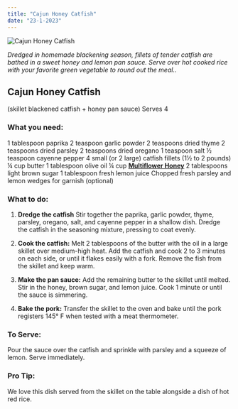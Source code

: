 ```yaml
---
title: "Cajun Honey Catfish"
date: "23-1-2023"
---
```


![Cajun Honey Catfish](/cajun_catfish.jpg "Cajun Honey Catfish")

_Dredged in homemade blackening season, fillets of tender catfish are bathed in a sweet honey and lemon pan sauce. Serve over hot cooked rice with your favorite green vegetable to round out the meal.._

## **Cajun Honey Catfish**

(skillet blackened catfish + honey pan sauce)
Serves 4

### **What you need:**

1 tablespoon paprika
2 teaspoon garlic powder
2 teaspoons dried thyme
2 teaspoons dried parsley
2 teaspoons dried oregano
1 teaspoon salt
½ teaspoon cayenne pepper
4 small (or 2 large) catfish fillets (1½ to 2 pounds)
¼ cup butter
1 tablespoon olive oil
¼ cup **[Multiflower Honey](http://localhost:3000/miere/08db258d-1724-45be-8a38-9ad92e2e29aa)**
2 tablespoons light brown sugar
1 tablespoon fresh lemon juice
Chopped fresh parsley and lemon wedges for garnish (optional)

### **What to do:**

1. **Dredge the catfish** Stir together the paprika, garlic powder, thyme, parsley, oregano, salt, and cayenne pepper in a shallow dish. Dredge the catfish in the seasoning mixture, pressing to coat evenly.

2. **Cook the catfish:** Melt 2 tablespoons of the butter with the oil in a large skillet over medium-high heat. Add the catfish and cook 2 to 3 minutes on each side, or until it flakes easily with a fork. Remove the fish from the skillet and keep warm.

3. **Make the pan sauce:** Add the remaining butter to the skillet until melted. Stir in the honey, brown sugar, and lemon juice. Cook 1 minute or until the sauce is simmering.

4. **Bake the pork:** Transfer the skillet to the oven and bake until the pork registers 145° F when tested with a meat thermometer.

### **To Serve:**

Pour the sauce over the catfish and sprinkle with parsley and a squeeze of lemon. Serve immediately.

### **Pro Tip:**

We love this dish served from the skillet on the table alongside a dish of hot red rice.
